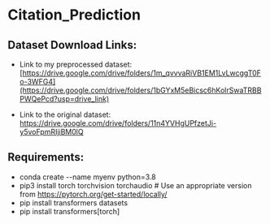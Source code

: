 # Citation_Prediction

## Dataset Download Links:
- Link to my preprocessed dataset: [https://drive.google.com/drive/folders/1m_qvvvaRiVB1EM1LvLwcggT0Fo-3WFG4](https://drive.google.com/drive/folders/1bGYxM5eBicsc6hKolrSwaTRBBPWQePcd?usp=drive_link)

- Link to the original dataset: https://drive.google.com/drive/folders/11n4YVHgUPfzetJi-y5voFpmRIjiBM0lQ

## Requirements:

- conda create --name myenv python=3.8
- pip3 install torch torchvision torchaudio   # Use an appropriate version from https://pytorch.org/get-started/locally/
- pip install transformers datasets
- pip install transformers[torch]
